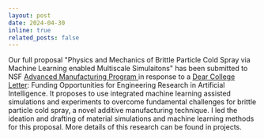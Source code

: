 ```yaml
---
layout: post
date: 2024-04-30
inline: true
related_posts: false
---
```


Our full proposal "Physics and Mechanics of Brittle Particle Cold Spray via Machine Learning enabled Multiscale Simulaitons" has been submitted to NSF <a href='https://new.nsf.gov/funding/opportunities/advanced-manufacturing-am'>Advanced Manufacturing Program  </a> in response to a <a href='https://www.nsf.gov/pubs/2024/nsf24039/nsf24039.jsp'>Dear College Letter</a>: Funding Opportunities for Engineering Research in Artificial Intelligence. It proposes to use integrated machine learning assisted simulations and experiments to overcome fundamental challenges for brittle particle cold spray, a novel additive manufacturing technique. I led the ideation and drafting of material simulations and machine learning methods for this proposal. More details of this research can be found in projects.